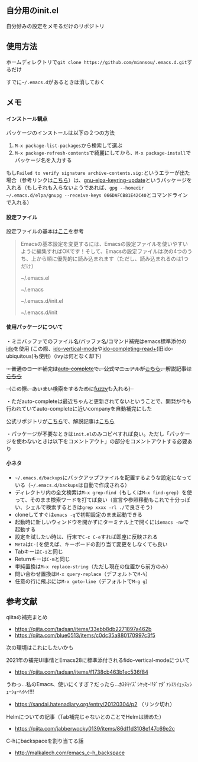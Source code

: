 ## 自分用のinit.el

自分好みの設定をメモるだけのリポジトリ

## 使用方法

ホームディレクトリで`git clone https://github.com/minnsou/.emacs.d.git`するだけ

すでに`~/.emacs.d`があるときは消しておく

## メモ

#### インストール観点

パッケージのインストールは以下の２つの方法
1. `M-x package-list-packages`から検索して選ぶ
1. `M-x package-refresh-contents`で綺麗にしてから、`M-x package-install`でパッケージ名を入力する

もし`Failed to verify signature archive-contents.sig:`というエラーが出た場合（参考リンクは[こちら](https://stackoverflow.com/questions/58202993/emacs-failed-to-verify-signature-archive-contents-sig)）は、[gnu-elpa-keyring-update](http://elpa.gnu.org/packages/gnu-elpa-keyring-update.html)というパッケージを入れる（もしそれも入らないようであれば、`gpg --homedir ~/.emacs.d/elpa/gnupg --receive-keys 066DAFCB81E42C40`とコマンドラインで入れる）

#### 設定ファイル

設定ファイルの基本は[ここ](https://wakaba-mafin.hatenablog.com/entry/setup-init-file-emacs)を参考

>Emacsの基本設定を変更するには、Emacsの設定ファイルを使いやすいように編集すればOKです！そして、Emacsの設定ファイルは次の4つのうち、上から順に優先的に読み込まれます（ただし、読み込まれるのは1つだけ）
>
> ~/.emacs.el
>
> ~/.emacs
>
> ~/.emacs.d/init.el
>
> ~/.emacs.d/init

#### 使用パッケージについて

・ミニバッファでのファイル名/バッファ名/コマンド補完はemacs標準添付の[ido](https://www.gnu.org/software/emacs/manual/html_node/ido/index.html)を使用
(この際、[ido-vertical-mode](https://github.com/creichert/ido-vertical-mode.el)や[ido-completing-read+](https://github.com/DarwinAwardWinner/ido-completing-read-plus)(旧ido-ubiquitous)も使用)（ivyは何となく却下）

~~・普通のコード補完は[auto-complete](https://github.com/auto-complete/auto-complete)で、公式マニュアルが[こちら](https://github.com/auto-complete/auto-complete/blob/master/doc/manual.md)、解説記事は[こちら](http://keisanbutsuriya.hateblo.jp/entry/2015/02/08/175005)~~

~~（この際、あいまい検索をするために[fuzzy](https://github.com/auto-complete/fuzzy-el)も入れる）~~

・ただauto-completeは最近ちゃんと更新されてないということで、開発が今も行われていてauto-completeに近いcompanyを自動補完にした

公式リポジトリが[こちら](https://github.com/company-mode/company-mode)で、解説記事は[こちら](https://qiita.com/sune2/items/b73037f9e85962f5afb7)

・パッケージが不要なときは`init.el`のみコピペすれば良い。ただし「パッケージを使わないときは以下をコメントアウト」の部分をコメントアウトする必要あり


#### 小ネタ
- `~/.emacs.d/backups`にバックアップファイルを配置するような設定になっている（`~/.emacs.d/backups`は自動で作成される）
- ディレクトリ内の全文検索は`M-x grep-find`（もしくは`M-x find-grep`）を使って、そのまま検索ワードを打てば良い（宣言や参照移動もこれで十分っぽい、シェルで検索するときは`grep xxxx -rl ./`で良さそう）
- cloneしてすぐは`emacs -q`で初期設定のまま起動できる
- 起動時に新しいウィンドウを開かずにターミナル上で開くには`emacs -nw`で起動する
- 設定を試したい時は、行末で`C-c C-e`すれば即座に反映される
- `Meta`は`C-[`を使えば、キーボードの割り当て変更をしなくても良い
- Tabキーは`C-i`と同じ
- Returnキーは`C-m`と同じ
- 単純置換は`M-x replace-string`（ただし現在の位置から前方のみ）
- 問い合わせ置換は`M-x query-replace`（デフォルトで`M-%`）
- 任意の行に飛ぶには`M-x goto-line`（デフォルトで`M-g g`）

## 参考文献

qiitaの補完まとめ
- https://qiita.com/tadsan/items/33ebb8db2271897a462b
- https://qiita.com/blue0513/items/c0dc35a880170997c3f5

次の環境はこれにしたいかも

2021年の補完UI事情とEmacs28に標準添付されるfido-vertical-modeについて
- https://qiita.com/tadsan/items/f1738cb463b1ec536f84

うわっ...私のEmacs、使いにくすぎ？だったら...ｶｽﾀﾏｲｽﾞｼﾔｯｾｰ!!ﾀﾞｧﾀﾞｧｼｴﾘｲｪｯｽｯｼｪｰｼｮｰﾍｲﾍｲ!!!

- https://sandai.hatenadiary.org/entry/20120304/p2
（リンク切れ）

Helmについての記事（Tab補完じゃないとのことでHelmは諦めた）
- https://qiita.com/jabberwocky0139/items/86df1d3108e147c69e2c

C-hにbackspaceを割り当てる話
- http://malkalech.com/emacs_c-h_backspace